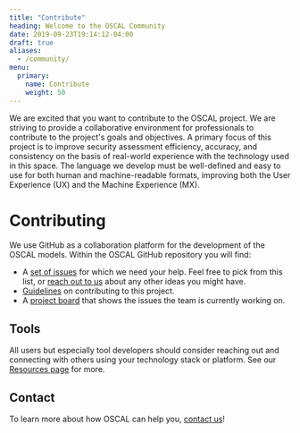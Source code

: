 ```yaml
---
title: "Contribute"
heading: Welcome to the OSCAL Community
date: 2019-09-23T19:14:12-04:00
draft: true
aliases:
  - /community/
menu:
  primary:
    name: Contribute
    weight: 50
---
```

We are excited that you want to contribute to the OSCAL project. We are striving to provide a collaborative environment for professionals to contribute to the project's goals and objectives. A primary focus of this project is to improve security assessment efficiency, accuracy, and consistency on the basis of real-world experience with the technology used in this space. The language we develop must be well-defined and easy to use for both human and machine-readable formats, improving both the User Experience (UX) and the Machine Experience (MX).

# Contributing

We use GitHub as a collaboration platform for the development of the OSCAL models. Within the OSCAL GitHub repository you will find:

- A [set of issues](https://github.com/usnistgov/OSCAL/issues?q=is%3Aopen+is%3Aissue+label%3A%22help+wanted%22) for which we need your help. Feel free to pick from this list, or [reach out to us](/contact/) about any other ideas you might have.
- [Guidelines](https://github.com/usnistgov/OSCAL/blob/master/CONTRIBUTING.md) on contributing to this project.
- A [project board](https://github.com/usnistgov/OSCAL/projects) that shows the issues the team is currently working on.



## Tools

All users but especially tool developers should consider reaching out and connecting with others using your technology stack or platform. See our [Resources page](/downloads/other-resources/) for more.

## Contact

To learn more about how OSCAL can help you, [contact us](/contact/)!
